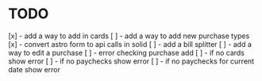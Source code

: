 # TODO

[x] - add a way to add in cards
[ ] - add a way to add new purchase types
[x] - convert astro form to api calls in solid
[ ] - add a bill splitter
[ ] - add a way to edit a purchase
[ ] - error checking purchase add
[ ] - if no cards show error
[ ] - if no paychecks show error
[ ] - if no paychecks for current date show error
